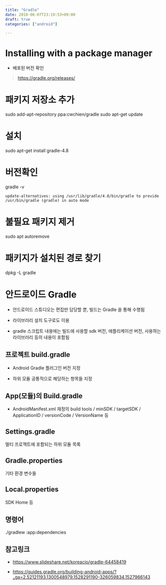 ```yaml
---
title: "Gradle"
date: 2018-06-07T23:19:53+09:00
draft: true
categories: ["android"]

---
```


# Installing with a package manager

- 배포된 버전 확인

> https://gradle.org/releases/


# 패키지 저장소 추가
sudo add-apt-repository ppa:cwchien/gradle
sudo apt-get update

# 설치
sudo apt-get install gradle-4.8

# 버전확인

gradle -v

```
update-alternatives: using /usr/lib/gradle/4.8/bin/gradle to provide /usr/bin/gradle (gradle) in auto mode
```

# 불필요 패키지 제거

sudo apt autoremove

# 패키지가 설치된 경로 찾기

dpkg -L gradle


# 안드로이드 Gradle

- 안드로이드 스튜디오는 편집만 담당할 뿐, 빌드는 Gradle 을 통해 수행됨

- 라이브러리 설치 도구로도 이용

- gradle 스크립트 내용에는 빌드에 사용할 sdk 버전, 애플리케이션 버전, 사용하는 라이브러리 등의 내용이 포함됨

## 프로젝트 build.gradle

- Android Gradle 플러그인 버전 지정

- 하위 모듈 공통적으로 해당하는 항목들 지정

## App(모듈)의 Build.gradle

- AndroidManifest.xml 재정의
build tools / minSDK / targetSDK / ApplicationID / versionCode / VersionName 등

## Settings.gradle

멀티 프로젝트에 포함되는 하위 모듈 목록

## Gradle.properties

기타 환경 변수들

## Local.properties

SDK Home 등

## 명령어

./gradlew :app:dependencies

## 참고링크

- https://www.slideshare.net/koreacio/gradle-64458419

- https://guides.gradle.org/building-android-apps/?_ga=2.52121193.1300548979.1528291190-326059834.1527966143